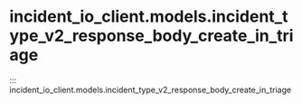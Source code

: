 # incident_io_client.models.incident_type_v2_response_body_create_in_triage

::: incident_io_client.models.incident_type_v2_response_body_create_in_triage
